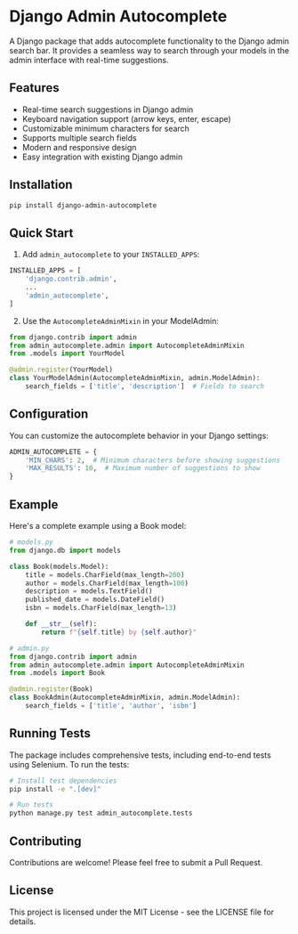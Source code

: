 # Django Admin Autocomplete

A Django package that adds autocomplete functionality to the Django admin search bar. It provides a seamless way to search through your models in the admin interface with real-time suggestions.

## Features

- Real-time search suggestions in Django admin
- Keyboard navigation support (arrow keys, enter, escape)
- Customizable minimum characters for search
- Supports multiple search fields
- Modern and responsive design
- Easy integration with existing Django admin

## Installation

```bash
pip install django-admin-autocomplete
```

## Quick Start

1. Add `admin_autocomplete` to your `INSTALLED_APPS`:

```python
INSTALLED_APPS = [
    'django.contrib.admin',
    ...
    'admin_autocomplete',
]
```

2. Use the `AutocompleteAdminMixin` in your ModelAdmin:

```python
from django.contrib import admin
from admin_autocomplete.admin import AutocompleteAdminMixin
from .models import YourModel

@admin.register(YourModel)
class YourModelAdmin(AutocompleteAdminMixin, admin.ModelAdmin):
    search_fields = ['title', 'description']  # Fields to search
```

## Configuration

You can customize the autocomplete behavior in your Django settings:

```python
ADMIN_AUTOCOMPLETE = {
    'MIN_CHARS': 2,  # Minimum characters before showing suggestions
    'MAX_RESULTS': 10,  # Maximum number of suggestions to show
}
```

## Example

Here's a complete example using a Book model:

```python
# models.py
from django.db import models

class Book(models.Model):
    title = models.CharField(max_length=200)
    author = models.CharField(max_length=100)
    description = models.TextField()
    published_date = models.DateField()
    isbn = models.CharField(max_length=13)

    def __str__(self):
        return f"{self.title} by {self.author}"

# admin.py
from django.contrib import admin
from admin_autocomplete.admin import AutocompleteAdminMixin
from .models import Book

@admin.register(Book)
class BookAdmin(AutocompleteAdminMixin, admin.ModelAdmin):
    search_fields = ['title', 'author', 'isbn']
```

## Running Tests

The package includes comprehensive tests, including end-to-end tests using Selenium. To run the tests:

```bash
# Install test dependencies
pip install -e ".[dev]"

# Run tests
python manage.py test admin_autocomplete.tests
```

## Contributing

Contributions are welcome! Please feel free to submit a Pull Request.

## License

This project is licensed under the MIT License - see the LICENSE file for details.
